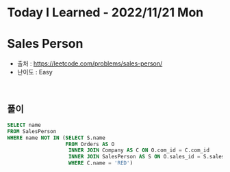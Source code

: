 # Today I Learned - 2022/11/21 Mon

# Sales Person
- 출처 : https://leetcode.com/problems/sales-person/
- 난이도 : Easy
<br>

## 풀이
```sql
SELECT name
FROM SalesPerson
WHERE name NOT IN (SELECT S.name
                   FROM Orders AS O
                    INNER JOIN Company AS C ON O.com_id = C.com_id
                    INNER JOIN SalesPerson AS S ON O.sales_id = S.sales_id
                    WHERE C.name = 'RED')
```
